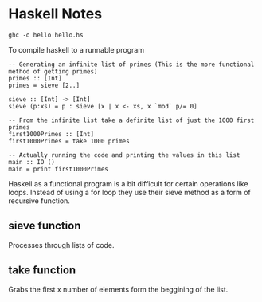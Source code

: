 # Haskell Notes
```
ghc -o hello hello.hs
```
To compile haskell to a runnable program

```
-- Generating an infinite list of primes (This is the more functional method of getting primes)
primes :: [Int]
primes = sieve [2..]

sieve :: [Int] -> [Int]
sieve (p:xs) = p : sieve [x | x <- xs, x `mod` p/= 0]

-- From the infinite list take a definite list of just the 1000 first primes
first1000Primes :: [Int]
first1000Primes = take 1000 primes

-- Actually running the code and printing the values in this list
main :: IO ()
main = print first1000Primes

```

Haskell as a functional program is a bit difficult for certain operations like loops. Instead of using a for loop they use their sieve method as a form of recursive function.

## sieve function
Processes through lists of code.

## take function
Grabs the first x number of elements form the beggining of the list.